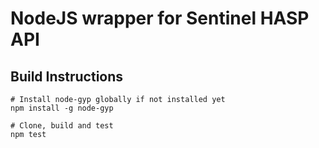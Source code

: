 # NodeJS wrapper for Sentinel HASP API

## Build Instructions

```
# Install node-gyp globally if not installed yet
npm install -g node-gyp

# Clone, build and test
npm test
```
